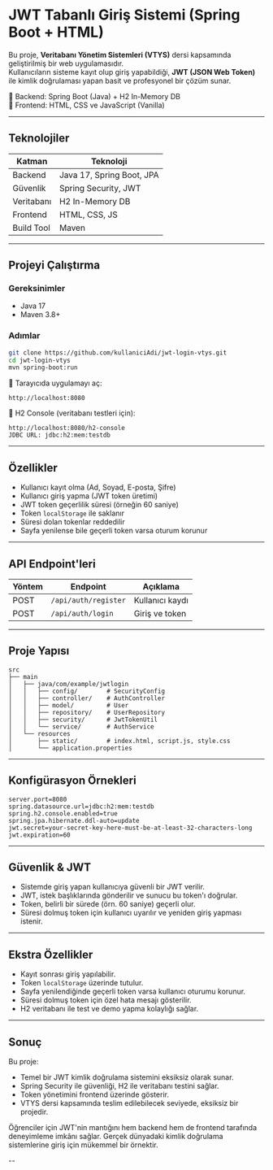 
#  JWT Tabanlı Giriş Sistemi (Spring Boot + HTML)

Bu proje, **Veritabanı Yönetim Sistemleri (VTYS)** dersi kapsamında geliştirilmiş bir web uygulamasıdır.  
Kullanıcıların sisteme kayıt olup giriş yapabildiği, **JWT (JSON Web Token)** ile kimlik doğrulaması yapan basit ve profesyonel bir çözüm sunar.  

🔹 Backend: Spring Boot (Java) + H2 In-Memory DB  
🔹 Frontend: HTML, CSS ve JavaScript (Vanilla)

---

##  Teknolojiler

| Katman     | Teknoloji                  |
|------------|----------------------------|
| Backend    | Java 17, Spring Boot, JPA  |
| Güvenlik   | Spring Security, JWT       |
| Veritabanı | H2 In-Memory DB            |
| Frontend   | HTML, CSS, JS              |
| Build Tool | Maven                      |

---

##  Projeyi Çalıştırma

### Gereksinimler
- Java 17
- Maven 3.8+

### Adımlar

```bash
git clone https://github.com/kullaniciAdi/jwt-login-vtys.git
cd jwt-login-vtys
mvn spring-boot:run
```

🔗 Tarayıcıda uygulamayı aç:
```
http://localhost:8080
```

🔗 H2 Console (veritabanı testleri için):
```
http://localhost:8080/h2-console
JDBC URL: jdbc:h2:mem:testdb
```

---

##  Özellikler

-  Kullanıcı kayıt olma (Ad, Soyad, E-posta, Şifre)
-  Kullanıcı giriş yapma (JWT token üretimi)
-  JWT token geçerlilik süresi (örneğin 60 saniye)
-  Token `localStorage` ile saklanır
-  Süresi dolan tokenlar reddedilir
-  Sayfa yenilense bile geçerli token varsa oturum korunur

---

##  API Endpoint'leri

| Yöntem | Endpoint               | Açıklama          |
|--------|------------------------|-------------------|
| POST   | `/api/auth/register`  | Kullanıcı kaydı   |
| POST   | `/api/auth/login`     | Giriş ve token    |

---

##  Proje Yapısı

```
src
├── main
│   ├── java/com/example/jwtlogin
│   │   ├── config/        # SecurityConfig
│   │   ├── controller/    # AuthController
│   │   ├── model/         # User
│   │   ├── repository/    # UserRepository
│   │   ├── security/      # JwtTokenUtil
│   │   └── service/       # AuthService
│   └── resources
│       ├── static/        # index.html, script.js, style.css
│       └── application.properties
```

---

##  Konfigürasyon Örnekleri

```properties
server.port=8080
spring.datasource.url=jdbc:h2:mem:testdb
spring.h2.console.enabled=true
spring.jpa.hibernate.ddl-auto=update
jwt.secret=your-secret-key-here-must-be-at-least-32-characters-long
jwt.expiration=60
```

---

##  Güvenlik & JWT

- Sistemde giriş yapan kullanıcıya güvenli bir JWT verilir.
- JWT, istek başlıklarında gönderilir ve sunucu bu token'ı doğrular.
- Token, belirli bir sürede (örn. 60 saniye) geçerli olur.
- Süresi dolmuş token için kullanıcı uyarılır ve yeniden giriş yapması istenir.

---

##  Ekstra Özellikler

- Kayıt sonrası giriş yapılabilir.
- Token `localStorage` üzerinde tutulur.
- Sayfa yenilendiğinde geçerli token varsa kullanıcı oturumu korunur.
- Süresi dolmuş token için özel hata mesajı gösterilir.
- H2 veritabanı ile test ve demo yapma kolaylığı sağlar.

---

##  Sonuç

Bu proje:

- Temel bir JWT kimlik doğrulama sistemini eksiksiz olarak sunar.
- Spring Security ile güvenliği, H2 ile veritabanı testini sağlar.
- Token yönetimini frontend üzerinde gösterir.
- VTYS dersi kapsamında teslim edilebilecek seviyede, eksiksiz bir projedir.

Öğrenciler için JWT'nin mantığını hem backend hem de frontend tarafında deneyimleme imkânı sağlar. Gerçek dünyadaki kimlik doğrulama sistemlerine giriş için mükemmel bir örnektir.

--



